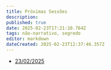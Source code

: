 ```yaml
---
title: Próximas Sessões
description: 
published: true
date: 2025-02-23T17:21:10.764Z
tags: não-narrativo, segredo
editor: markdown
dateCreated: 2025-02-23T12:37:46.357Z
---
```


- [23/02/2025](/mestre/proximo/23022025)
